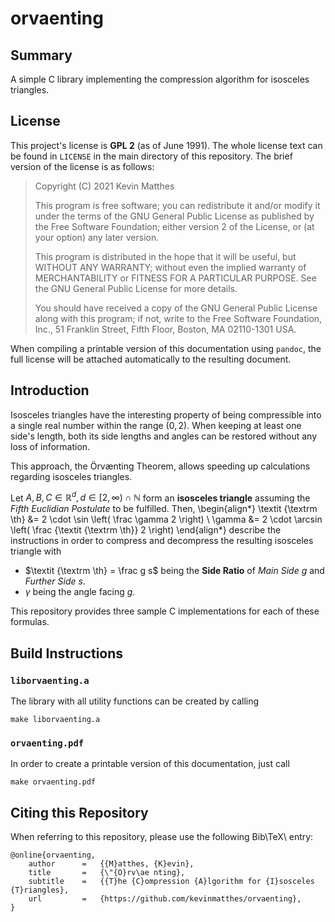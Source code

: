<!--
    README.md : important information regarding this project.

    See `LICENSE' for full license.
-->

<!--
    Copyright (C) 2021 Kevin Matthes

    This program is free software; you can redistribute it and/or modify
    it under the terms of the GNU General Public License as published by
    the Free Software Foundation; either version 2 of the License, or
    (at your option) any later version.

    This program is distributed in the hope that it will be useful,
    but WITHOUT ANY WARRANTY; without even the implied warranty of
    MERCHANTABILITY or FITNESS FOR A PARTICULAR PURPOSE.  See the
    GNU General Public License for more details.

    You should have received a copy of the GNU General Public License along
    with this program; if not, write to the Free Software Foundation, Inc.,
    51 Franklin Street, Fifth Floor, Boston, MA 02110-1301 USA.
-->

<!----------------------------------------------------------------------------->

# orvaenting

## Summary

A simple C library implementing the compression algorithm for isosceles
triangles.



## License

This project's license is **GPL 2** (as of June 1991).  The whole license text
can be found in `LICENSE` in the main directory of this repository.  The brief
version of the license is as follows:

> Copyright (C) 2021 Kevin Matthes
>
> This program is free software; you can redistribute it and/or modify
> it under the terms of the GNU General Public License as published by
> the Free Software Foundation; either version 2 of the License, or
> (at your option) any later version.
>
> This program is distributed in the hope that it will be useful,
> but WITHOUT ANY WARRANTY; without even the implied warranty of
> MERCHANTABILITY or FITNESS FOR A PARTICULAR PURPOSE.  See the
> GNU General Public License for more details.
>
> You should have received a copy of the GNU General Public License along
> with this program; if not, write to the Free Software Foundation, Inc.,
> 51 Franklin Street, Fifth Floor, Boston, MA 02110-1301 USA.

When compiling a printable version of this documentation using `pandoc`, the
full license will be attached automatically to the resulting document.



## Introduction

Isosceles triangles have the interesting property of being compressible into a
single real number within the range $(0, 2)$.  When keeping at least one side's
length, both its side lengths and angles can be restored without any loss of
information.

This approach, the Örvænting Theorem, allows speeding up calculations regarding
isosceles triangles.

Let $A, B, C \in \mathbb R ^ d, \, d \in [2, \infty) \cap \mathbb N$ form an
**isosceles triangle** assuming the *Fifth Euclidian Postulate* to be fulfilled.
Then,
\begin{align*}
\textit {\textrm \th} &= 2 \cdot \sin \left( \frac \gamma 2 \right) \\
\gamma &= 2 \cdot \arcsin \left( \frac {\textit {\textrm \th}} 2 \right)
\end{align*}
describe the instructions in order to compress and decompress the resulting
isosceles triangle with

* $\textit {\textrm \th} = \frac g s$ being the **Side Ratio** of *Main Side*
  $g$ and *Further Side* $s$.
* $\gamma$ being the angle facing $g$.

This repository provides three sample C implementations for each of these
formulas.



## Build Instructions

### `liborvaenting.a`

The library with all utility functions can be created by calling

```
make liborvaenting.a
```



### `orvaenting.pdf`

In order to create a printable version of this documentation, just call

```
make orvaenting.pdf
```



## Citing this Repository

When referring to this repository, please use the following Bib\TeX\ entry:

```
@online{orvaenting,
    author      =   {{M}atthes, {K}evin},
    title       =   {\"{O}rv\ae nting},
    subtitle    =   {{T}he {C}ompression {A}lgorithm for {I}sosceles {T}riangles},
    url         =   {https://github.com/kevinmatthes/orvaenting},
}
```

<!----------------------------------------------------------------------------->
